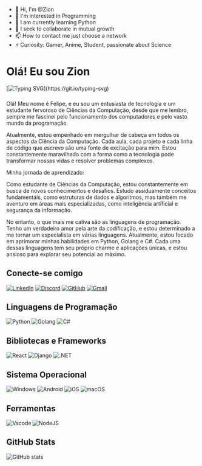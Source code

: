 - 👋 Hi, I'm @Zion
- 👀 I'm interested in Programming
- 🌱 I am currently learning Python
- 💞️ I seek to collaborate in mutual growth
- 📫 How to contact me just choose a network
- ⚡ Curiosity: Gamer, Anime, Student, passionate about Science


# Olá! Eu sou Zion
[![Typing SVG](https://readme-typing-svg.herokuapp.com/?color=fff&size=35&center=true&vCenter=true&width=1000&lines=Bem+vindo+ao+meu+perfil+do+GitHub!)](https://git.io/typing-svg)

### 
Olá! Meu nome é Felipe, e eu sou um entusiasta de tecnologia e um estudante fervoroso de Ciências da Computação, desde que me lembro, sempre me fascinei pelo funcionamento dos computadores e pelo vasto mundo da programação.

Atualmente, estou empenhado em mergulhar de cabeça em todos os aspectos da Ciência da Computação. Cada aula, cada projeto e cada linha de código que escrevo são uma fonte de excitação para mim. Estou constantemente maravilhado com a forma como a tecnologia pode transformar nossas vidas e resolver problemas complexos.

Minha jornada de aprendizado:

Como estudante de Ciências da Computação, estou constantemente em busca de novos conhecimentos e desafios. Estudo assiduamente conceitos fundamentais, como estruturas de dados e algoritmos, mas também me aventuro em áreas mais especializadas, como inteligência artificial e segurança da informação.

No entanto, o que mais me cativa são as linguagens de programação. Tenho um verdadeiro amor pela arte da codificação, e estou determinado a me tornar um especialista em várias linguagens. Atualmente, estou focado em aprimorar minhas habilidades em Python, Golang e C#. Cada uma dessas linguagens tem seu próprio charme e aplicações únicas, e estou ansioso para explorar seu potencial ao máximo.


## Conecte-se comigo
[![LinkedIn](https://img.shields.io/badge/LinkedIn-0077B5?style=for-the-badge&logo=linkedin&logoColor=white)](https://www.linkedin.com/in/felipe-souza-oliveira-a1bb28195/) [![Discord](https://img.shields.io/badge/Discord-7289DA?style=for-the-badge&logo=discord&logoColor=white)](https://discord.com/channels/@me/) [![GitHub](https://img.shields.io/badge/GitHub-100000?style=for-the-badge&logo=github&logoColor=white)](https://github.com/Zion4728) [![Gmail](https://img.shields.io/badge/Gmail-333333?style=for-the-badge&logo=gmail&logoColor=red)](mailto:f.sou.oli99@gmail.com)


## Linguagens de Programação
![Python](https://img.shields.io/badge/python-3670A0?style=for-the-badge&logo=python&logoColor=ffdd54) ![Golang](https://img.shields.io/badge/Go-00ADD8?style=for-the-badge&logo=go&logoColor=white) ![C#](https://img.shields.io/badge/C%23-239120?style=for-the-badge&logo=c-sharp&logoColor=white)



## Bibliotecas e Frameworks

![React](https://img.shields.io/badge/React-20232A?style=for-the-badge&logo=react&logoColor=61DAFB) ![Django](https://img.shields.io/badge/django-%23092E20.svg?style=for-the-badge&logo=django&logoColor=white) ![.NET](https://img.shields.io/badge/.NET-5C2D91?style=for-the-badge&logo=.net&logoColor=white)


## Sistema Operacional

![Windows](https://img.shields.io/badge/Windows-000?style=for-the-badge&logo=windows&logoColor=2CA5E0) ![Android](https://img.shields.io/badge/Android-3DDC84?style=for-the-badge&logo=android&logoColor=white) 	![iOS](https://img.shields.io/badge/iOS-000000?style=for-the-badge&logo=ios&logoColor=white) ![macOS](https://img.shields.io/badge/mac%20os-000000?style=for-the-badge&logo=macos&logoColor=F0F0F0)


## Ferramentas

![Vscode](https://img.shields.io/badge/Vscode-007ACC?style=for-the-badge&logo=visual-studio-code&logoColor=white) ![NodeJS](https://img.shields.io/badge/node.js-6DA55F?style=for-the-badge&logo=node.js&logoColor=white)

## GitHub Stats


![GitHub stats](https://github-readme-stats.vercel.app/api?username=Zion4728&theme=transparent&bg_color=2d2b55&border_color=d9b60e&show_icons=true&icon_color=d9b60e&title_color=d9b60e&text_color=d9b60e_icons=true)
